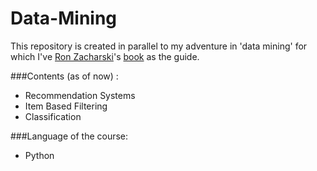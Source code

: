 # Data-Mining

This repository is created in parallel to my adventure in 'data mining' for which I've [Ron Zacharski](http://zacharski.org/)'s [book](http://guidetodatamining.com/) as the guide.

###Contents (as of now) :
  + Recommendation Systems
  + Item Based Filtering
  + Classification
  
###Language of the course:
  + Python
  

  
